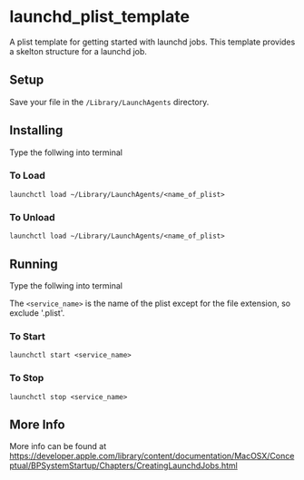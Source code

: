 # launchd_plist_template

A plist template for getting started with launchd jobs.  This template provides a skelton structure for a launchd job.  

## Setup

Save your file in the ```/Library/LaunchAgents``` directory.  

## Installing

Type the follwing into terminal

### To Load

```launchctl load ~/Library/LaunchAgents/<name_of_plist>```

### To Unload

```launchctl load ~/Library/LaunchAgents/<name_of_plist>```

## Running

Type the follwing into terminal
 
The ```<service_name>``` is the name of the plist except for the file extension, so exclude '.plist'. 

### To Start

```launchctl start <service_name>```

### To Stop

```launchctl stop <service_name>```

## More Info

More info can be found at https://developer.apple.com/library/content/documentation/MacOSX/Conceptual/BPSystemStartup/Chapters/CreatingLaunchdJobs.html
